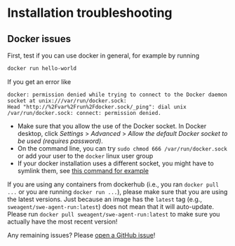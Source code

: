 # Installation troubleshooting

## Docker issues <a name="docker"></a>

First, test if you can use docker in general, for example by running

```bash
docker run hello-world
```

If you get an error like

```
docker: permission denied while trying to connect to the Docker daemon socket at unix:///var/run/docker.sock:
Head "http://%2Fvar%2Frun%2Fdocker.sock/_ping": dial unix /var/run/docker.sock: connect: permission denied.
```

* Make sure that you allow the use of the Docker socket. In Docker desktop, click *Settings* > *Advanced* > *Allow the default Docker socket to be used (requires password)*.
* On the command line, you can try `sudo chmod 666 /var/run/docker.sock` or add your user to the `docker` linux user group
* If your docker installation uses a different socket, you might have to symlink them, see [this command for example](https://github.com/SWE-agent/SWE-agent/issues/20#issuecomment-2047506005)

If you are using any containers from dockerhub (i.e., you ran `docker pull ...` or you are running `docker run ...`), please make sure that you are using the latest
versions. Just because an image has the `latest` tag (e.g., `sweagent/swe-agent-run:latest`) does not mean that it will auto-update. Please run
`docker pull sweagent/swe-agent-run:latest` to make sure you actually have the most recent version!

Any remaining issues? Please [open a GitHub issue](https://github.com/SWE-agent/SWE-agent/issues/new/choose)!
